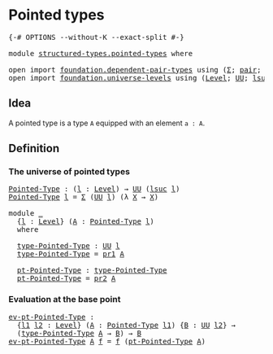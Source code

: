 # Pointed types

<pre class="Agda"><a id="26" class="Symbol">{-#</a> <a id="30" class="Keyword">OPTIONS</a> <a id="38" class="Pragma">--without-K</a> <a id="50" class="Pragma">--exact-split</a> <a id="64" class="Symbol">#-}</a>

<a id="69" class="Keyword">module</a> <a id="76" href="structured-types.pointed-types.html" class="Module">structured-types.pointed-types</a> <a id="107" class="Keyword">where</a>

<a id="114" class="Keyword">open</a> <a id="119" class="Keyword">import</a> <a id="126" href="foundation.dependent-pair-types.html" class="Module">foundation.dependent-pair-types</a> <a id="158" class="Keyword">using</a> <a id="164" class="Symbol">(</a><a id="165" href="foundation-core.dependent-pair-types.html#515" class="Record">Σ</a><a id="166" class="Symbol">;</a> <a id="168" href="foundation-core.dependent-pair-types.html#588" class="InductiveConstructor">pair</a><a id="172" class="Symbol">;</a> <a id="174" href="foundation-core.dependent-pair-types.html#605" class="Field">pr1</a><a id="177" class="Symbol">;</a> <a id="179" href="foundation-core.dependent-pair-types.html#617" class="Field">pr2</a><a id="182" class="Symbol">)</a>
<a id="184" class="Keyword">open</a> <a id="189" class="Keyword">import</a> <a id="196" href="foundation.universe-levels.html" class="Module">foundation.universe-levels</a> <a id="223" class="Keyword">using</a> <a id="229" class="Symbol">(</a><a id="230" href="Agda.Primitive.html#597" class="Postulate">Level</a><a id="235" class="Symbol">;</a> <a id="237" href="foundation-core.universe-levels.html#235" class="Primitive">UU</a><a id="239" class="Symbol">;</a> <a id="241" href="Agda.Primitive.html#780" class="Primitive">lsuc</a><a id="245" class="Symbol">)</a>
</pre>
## Idea

A pointed type is a type `A` equipped with an element `a : A`.

## Definition

### The universe of pointed types

<pre class="Agda"><a id="Pointed-Type"></a><a id="383" href="structured-types.pointed-types.html#383" class="Function">Pointed-Type</a> <a id="396" class="Symbol">:</a> <a id="398" class="Symbol">(</a><a id="399" href="structured-types.pointed-types.html#399" class="Bound">l</a> <a id="401" class="Symbol">:</a> <a id="403" href="Agda.Primitive.html#597" class="Postulate">Level</a><a id="408" class="Symbol">)</a> <a id="410" class="Symbol">→</a> <a id="412" href="foundation-core.universe-levels.html#235" class="Primitive">UU</a> <a id="415" class="Symbol">(</a><a id="416" href="Agda.Primitive.html#780" class="Primitive">lsuc</a> <a id="421" href="structured-types.pointed-types.html#399" class="Bound">l</a><a id="422" class="Symbol">)</a>
<a id="424" href="structured-types.pointed-types.html#383" class="Function">Pointed-Type</a> <a id="437" href="structured-types.pointed-types.html#437" class="Bound">l</a> <a id="439" class="Symbol">=</a> <a id="441" href="foundation-core.dependent-pair-types.html#515" class="Record">Σ</a> <a id="443" class="Symbol">(</a><a id="444" href="foundation-core.universe-levels.html#235" class="Primitive">UU</a> <a id="447" href="structured-types.pointed-types.html#437" class="Bound">l</a><a id="448" class="Symbol">)</a> <a id="450" class="Symbol">(λ</a> <a id="453" href="structured-types.pointed-types.html#453" class="Bound">X</a> <a id="455" class="Symbol">→</a> <a id="457" href="structured-types.pointed-types.html#453" class="Bound">X</a><a id="458" class="Symbol">)</a>

<a id="461" class="Keyword">module</a> <a id="468" href="structured-types.pointed-types.html#468" class="Module">_</a>
  <a id="472" class="Symbol">{</a><a id="473" href="structured-types.pointed-types.html#473" class="Bound">l</a> <a id="475" class="Symbol">:</a> <a id="477" href="Agda.Primitive.html#597" class="Postulate">Level</a><a id="482" class="Symbol">}</a> <a id="484" class="Symbol">(</a><a id="485" href="structured-types.pointed-types.html#485" class="Bound">A</a> <a id="487" class="Symbol">:</a> <a id="489" href="structured-types.pointed-types.html#383" class="Function">Pointed-Type</a> <a id="502" href="structured-types.pointed-types.html#473" class="Bound">l</a><a id="503" class="Symbol">)</a>
  <a id="507" class="Keyword">where</a>
  
  <a id="518" href="structured-types.pointed-types.html#518" class="Function">type-Pointed-Type</a> <a id="536" class="Symbol">:</a> <a id="538" href="foundation-core.universe-levels.html#235" class="Primitive">UU</a> <a id="541" href="structured-types.pointed-types.html#473" class="Bound">l</a>
  <a id="545" href="structured-types.pointed-types.html#518" class="Function">type-Pointed-Type</a> <a id="563" class="Symbol">=</a> <a id="565" href="foundation-core.dependent-pair-types.html#605" class="Field">pr1</a> <a id="569" href="structured-types.pointed-types.html#485" class="Bound">A</a>
  
  <a id="576" href="structured-types.pointed-types.html#576" class="Function">pt-Pointed-Type</a> <a id="592" class="Symbol">:</a> <a id="594" href="structured-types.pointed-types.html#518" class="Function">type-Pointed-Type</a>
  <a id="614" href="structured-types.pointed-types.html#576" class="Function">pt-Pointed-Type</a> <a id="630" class="Symbol">=</a> <a id="632" href="foundation-core.dependent-pair-types.html#617" class="Field">pr2</a> <a id="636" href="structured-types.pointed-types.html#485" class="Bound">A</a>
</pre>
### Evaluation at the base point

<pre class="Agda"><a id="ev-pt-Pointed-Type"></a><a id="685" href="structured-types.pointed-types.html#685" class="Function">ev-pt-Pointed-Type</a> <a id="704" class="Symbol">:</a>
  <a id="708" class="Symbol">{</a><a id="709" href="structured-types.pointed-types.html#709" class="Bound">l1</a> <a id="712" href="structured-types.pointed-types.html#712" class="Bound">l2</a> <a id="715" class="Symbol">:</a> <a id="717" href="Agda.Primitive.html#597" class="Postulate">Level</a><a id="722" class="Symbol">}</a> <a id="724" class="Symbol">(</a><a id="725" href="structured-types.pointed-types.html#725" class="Bound">A</a> <a id="727" class="Symbol">:</a> <a id="729" href="structured-types.pointed-types.html#383" class="Function">Pointed-Type</a> <a id="742" href="structured-types.pointed-types.html#709" class="Bound">l1</a><a id="744" class="Symbol">)</a> <a id="746" class="Symbol">{</a><a id="747" href="structured-types.pointed-types.html#747" class="Bound">B</a> <a id="749" class="Symbol">:</a> <a id="751" href="foundation-core.universe-levels.html#235" class="Primitive">UU</a> <a id="754" href="structured-types.pointed-types.html#712" class="Bound">l2</a><a id="756" class="Symbol">}</a> <a id="758" class="Symbol">→</a>
  <a id="762" class="Symbol">(</a><a id="763" href="structured-types.pointed-types.html#518" class="Function">type-Pointed-Type</a> <a id="781" href="structured-types.pointed-types.html#725" class="Bound">A</a> <a id="783" class="Symbol">→</a> <a id="785" href="structured-types.pointed-types.html#747" class="Bound">B</a><a id="786" class="Symbol">)</a> <a id="788" class="Symbol">→</a> <a id="790" href="structured-types.pointed-types.html#747" class="Bound">B</a>
<a id="792" href="structured-types.pointed-types.html#685" class="Function">ev-pt-Pointed-Type</a> <a id="811" href="structured-types.pointed-types.html#811" class="Bound">A</a> <a id="813" href="structured-types.pointed-types.html#813" class="Bound">f</a> <a id="815" class="Symbol">=</a> <a id="817" href="structured-types.pointed-types.html#813" class="Bound">f</a> <a id="819" class="Symbol">(</a><a id="820" href="structured-types.pointed-types.html#576" class="Function">pt-Pointed-Type</a> <a id="836" href="structured-types.pointed-types.html#811" class="Bound">A</a><a id="837" class="Symbol">)</a>
</pre>